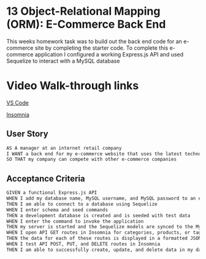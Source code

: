 # 13 Object-Relational Mapping (ORM): E-Commerce Back End

This weeks homework task was to build out the back end code for an e-commerce site by completing the starter code. To complete this e-commerce application I configured a working Express.js API and used Sequelize to interact with a MySQL database

# Video Walk-through links

[VS Code](https://www.youtube.com/watch?v=JHwcI7PV9vI)

[Insomnia](https://www.youtube.com/watch?v=NIqULcFl_N0)

## User Story

```md
AS A manager at an internet retail company
I WANT a back end for my e-commerce website that uses the latest technologies
SO THAT my company can compete with other e-commerce companies
```

## Acceptance Criteria

```md
GIVEN a functional Express.js API
WHEN I add my database name, MySQL username, and MySQL password to an environment variable file
THEN I am able to connect to a database using Sequelize
WHEN I enter schema and seed commands
THEN a development database is created and is seeded with test data
WHEN I enter the command to invoke the application
THEN my server is started and the Sequelize models are synced to the MySQL database
WHEN I open API GET routes in Insomnia for categories, products, or tags
THEN the data for each of these routes is displayed in a formatted JSON
WHEN I test API POST, PUT, and DELETE routes in Insomnia
THEN I am able to successfully create, update, and delete data in my database
```